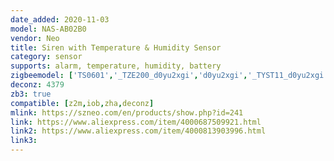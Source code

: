 ```yaml
---
date_added: 2020-11-03
model: NAS-AB02B0
vendor: Neo 
title: Siren with Temperature & Humidity Sensor
category: sensor
supports: alarm, temperature, humidity, battery
zigbeemodel: ['TS0601','_TZE200_d0yu2xgi','d0yu2xgi','_TYST11_d0yu2xgi']
deconz: 4379
zb3: true
compatible: [z2m,iob,zha,deconz]
mlink: https://szneo.com/en/products/show.php?id=241
link: https://www.aliexpress.com/item/4000687509921.html
link2: https://www.aliexpress.com/item/4000813903996.html
link3: 
---
```

